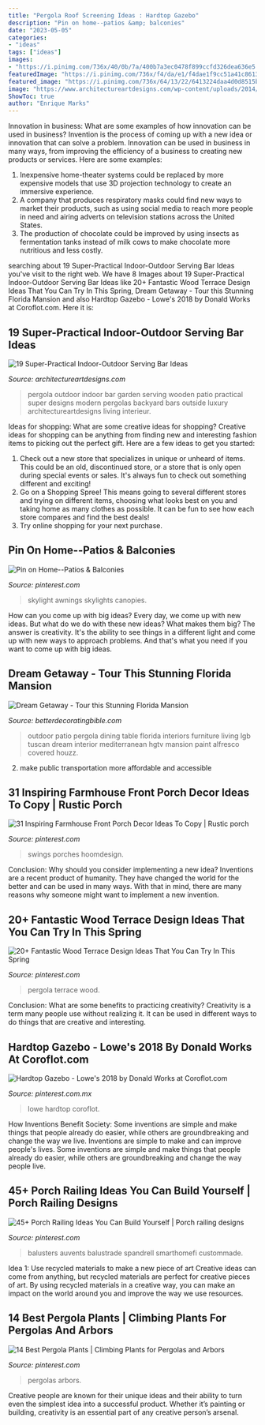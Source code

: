 ```yaml
---
title: "Pergola Roof Screening Ideas : Hardtop Gazebo"
description: "Pin on home--patios &amp; balconies"
date: "2023-05-05"
categories:
- "ideas"
tags: ["ideas"]
images:
- "https://i.pinimg.com/736x/40/0b/7a/400b7a3ec0478f899ccfd326dea636e5.jpg"
featuredImage: "https://i.pinimg.com/736x/f4/da/e1/f4dae1f9cc51a41c8613bd5f3a681a1b.jpg"
featured_image: "https://i.pinimg.com/736x/64/13/22/6413224daa4d0d8515bc6573519b5be7.jpg"
image: "https://www.architectureartdesigns.com/wp-content/uploads/2014/02/1512-630x450.jpg"
ShowToc: true
author: "Enrique Marks"
---
```



Innovation in business: What are some examples of how innovation can be used in business?
Invention is the process of coming up with a new idea or innovation that can solve a problem. Innovation can be used in business in many ways, from improving the efficiency of a business to creating new products or services. Here are some examples: 
1. Inexpensive home-theater systems could be replaced by more expensive models that use 3D projection technology to create an immersive experience. 
2. A company that produces respiratory masks could find new ways to market their products, such as using social media to reach more people in need and airing adverts on television stations across the United States. 
3. The production of chocolate could be improved by using insects as fermentation tanks instead of milk cows to make chocolate more nutritious and less costly. 

	

		
searching about 19 Super-Practical Indoor-Outdoor Serving Bar Ideas you've visit to the right web. We have 8 Images about 19 Super-Practical Indoor-Outdoor Serving Bar Ideas like 20+ Fantastic Wood Terrace Design Ideas That You Can Try In This Spring, Dream Getaway - Tour this Stunning Florida Mansion and also Hardtop Gazebo - Lowe&#039;s 2018 by Donald Works at Coroflot.com. Here it is:
		
    
## 19 Super-Practical Indoor-Outdoor Serving Bar Ideas

<img loading=lazy src="https://www.architectureartdesigns.com/wp-content/uploads/2014/02/1512-630x450.jpg" onerror="this.onerror=null;this.src='https://tse2.mm.bing.net/th?id=OIP.jI6rkUuFuGLCbPQLXDuViQHaFS&amp;pid=15.1';" alt="19 Super-Practical Indoor-Outdoor Serving Bar Ideas">

_Source: architectureartdesigns.com_

>pergola outdoor indoor bar garden serving wooden patio practical super designs modern pergolas backyard bars outside luxury architectureartdesigns living interieur. 

	

Ideas for shopping: What are some creative ideas for shopping?
Creative ideas for shopping can be anything from finding new and interesting fashion items to picking out the perfect gift. Here are a few ideas to get you started: 
1. Check out a new store that specializes in unique or unheard of items. This could be an old, discontinued store, or a store that is only open during special events or sales. It's always fun to check out something different and exciting! 
2. Go on a Shopping Spree! This means going to several different stores and trying on different items, choosing what looks best on you and taking home as many clothes as possible. It can be fun to see how each store compares and find the best deals! 
3. Try online shopping for your next purchase.

    
## Pin On Home--Patios &amp; Balconies

<img loading=lazy src="https://i.pinimg.com/736x/fd/ed/9f/fded9fd2cdffa683ea138412a652d12f--metal-pergola-skylights.jpg" onerror="this.onerror=null;this.src='https://tse3.mm.bing.net/th?id=OIP.QQK0jCd9wfg6Pghzh1ea_gHaJ6&amp;pid=15.1';" alt="Pin on Home--Patios &amp; Balconies">

_Source: pinterest.com_

>skylight awnings skylights canopies. 

	

How can you come up with big ideas?
Every day, we come up with new ideas. But what do we do with these new ideas? What makes them big? The answer is creativity. It's the ability to see things in a different light and come up with new ways to approach problems. And that's what you need if you want to come up with big ideas.

    
## Dream Getaway - Tour This Stunning Florida Mansion

<img loading=lazy src="http://betterdecoratingbible.com/wp-content/uploads/2013/12/outdoor-patio-dining-set-furniture.jpg" onerror="this.onerror=null;this.src='https://tse3.mm.bing.net/th?id=OIP.IQxL18HJ0QfwQObvcw4h0gHaLH&amp;pid=15.1';" alt="Dream Getaway - Tour this Stunning Florida Mansion">

_Source: betterdecoratingbible.com_

>outdoor patio pergola dining table florida interiors furniture living lgb tuscan dream interior mediterranean hgtv mansion paint alfresco covered houzz. 

	

2. make public transportation more affordable and accessible

    
## 31 Inspiring Farmhouse Front Porch Decor Ideas To Copy | Rustic Porch

<img loading=lazy src="https://i.pinimg.com/736x/15/7c/df/157cdf1e122b1e7ccd080ef375cf3bf1.jpg" onerror="this.onerror=null;this.src='https://tse1.mm.bing.net/th?id=OIP.kUR_KRjb4MbSYKVDzAE7bQHaLH&amp;pid=15.1';" alt="31 Inspiring Farmhouse Front Porch Decor Ideas To Copy | Rustic porch">

_Source: pinterest.com_

>swings porches hoomdesign. 

	

Conclusion: Why should you consider implementing a new idea?
Inventions are a recent product of humanity. They have changed the world for the better and can be used in many ways. With that in mind, there are many reasons why someone might want to implement a new invention.

    
## 20+ Fantastic Wood Terrace Design Ideas That You Can Try In This Spring

<img loading=lazy src="https://i.pinimg.com/736x/40/0b/7a/400b7a3ec0478f899ccfd326dea636e5.jpg" onerror="this.onerror=null;this.src='https://tse1.mm.bing.net/th?id=OIP._z_ATSoPseqm0cVv8dHDfAHaLJ&amp;pid=15.1';" alt="20+ Fantastic Wood Terrace Design Ideas That You Can Try In This Spring">

_Source: pinterest.com_

>pergola terrace wood. 

	

Conclusion: What are some benefits to practicing creativity?
Creativity is a term many people use without realizing it. It can be used in different ways to do things that are creative and interesting.

    
## Hardtop Gazebo - Lowe&#039;s 2018 By Donald Works At Coroflot.com

<img loading=lazy src="https://i.pinimg.com/736x/f4/da/e1/f4dae1f9cc51a41c8613bd5f3a681a1b.jpg" onerror="this.onerror=null;this.src='https://tse3.mm.bing.net/th?id=OIP.DxKcLTXcMRS0GZAMedVMmgHaLL&amp;pid=15.1';" alt="Hardtop Gazebo - Lowe&#039;s 2018 by Donald Works at Coroflot.com">

_Source: pinterest.com.mx_

>lowe hardtop coroflot. 

	

How Inventions Benefit Society: Some inventions are simple and make things that people already do easier, while others are groundbreaking and change the way we live.
Inventions are simple to make and can improve people's lives. Some inventions are simple and make things that people already do easier, while others are groundbreaking and change the way people live.

    
## 45+ Porch Railing Ideas You Can Build Yourself | Porch Railing Designs

<img loading=lazy src="https://i.pinimg.com/736x/a9/06/ff/a906ff9141f599ebd402548009939b66.jpg" onerror="this.onerror=null;this.src='https://tse2.mm.bing.net/th?id=OIP.5v5P0KqPGU7Eu3kNFwMbfAHaJ3&amp;pid=15.1';" alt="45+ Porch Railing Ideas You Can Build Yourself | Porch railing designs">

_Source: pinterest.com_

>balusters auvents balustrade spandrell smarthomefi custommade. 

	

Idea 1: Use recycled materials to make a new piece of art
Creative ideas can come from anything, but recycled materials are perfect for creative pieces of art. By using recycled materials in a creative way, you can make an impact on the world around you and improve the way we use resources.

    
## 14 Best Pergola Plants | Climbing Plants For Pergolas And Arbors

<img loading=lazy src="https://i.pinimg.com/736x/64/13/22/6413224daa4d0d8515bc6573519b5be7.jpg" onerror="this.onerror=null;this.src='https://tse2.mm.bing.net/th?id=OIP.cwqlT3MaO_ZK4DItaxjs7gHaLH&amp;pid=15.1';" alt="14 Best Pergola Plants | Climbing Plants for Pergolas and Arbors">

_Source: pinterest.com_

>pergolas arbors. 

	

Creative people are known for their unique ideas and their ability to turn even the simplest idea into a successful product. Whether it’s painting or building, creativity is an essential part of any creative person’s arsenal.


